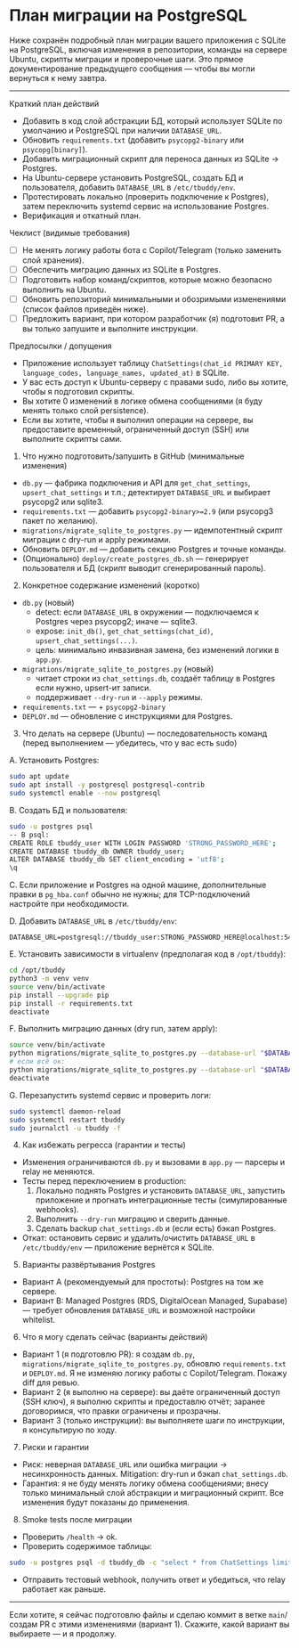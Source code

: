 # План миграции на PostgreSQL

Ниже сохранён подробный план миграции вашего приложения с SQLite на PostgreSQL, включая изменения в репозитории, команды на сервере Ubuntu, скрипты миграции и проверочные шаги. Это прямое документирование предыдущего сообщения — чтобы вы могли вернуться к нему завтра.

---

Краткий план действий
- Добавить в код слой абстракции БД, который использует SQLite по умолчанию и PostgreSQL при наличии `DATABASE_URL`.
- Обновить `requirements.txt` (добавить `psycopg2-binary` или `psycopg[binary]`).
- Добавить миграционный скрипт для переноса данных из SQLite → Postgres.
- На Ubuntu-сервере установить PostgreSQL, создать БД и пользователя, добавить `DATABASE_URL` в `/etc/tbuddy/env`.
- Протестировать локально (проверить подключение к Postgres), затем переключить systemd сервис на использование Postgres.
- Верификация и откатный план.

Чеклист (видимые требования)
- [ ] Не менять логику работы бота с Copilot/Telegram (только заменить слой хранения).
- [ ] Обеспечить миграцию данных из SQLite в Postgres.
- [ ] Подготовить набор команд/скриптов, которые можно безопасно выполнить на Ubuntu.
- [ ] Обновить репозиторий минимальными и обозримыми изменениями (список файлов приведён ниже).
- [ ] Предложить вариант, при котором разработчик (я) подготовит PR, а вы только запушите и выполните инструкции.

Предпосылки / допущения
- Приложение использует таблицу `ChatSettings(chat_id PRIMARY KEY, language_codes, language_names, updated_at)` в SQLite.
- У вас есть доступ к Ubuntu-серверу с правами sudo, либо вы хотите, чтобы я подготовил скрипты.
- Вы хотите 0 изменений в логике обмена сообщениями (я буду менять только слой persistence).
- Если вы хотите, чтобы я выполнил операции на сервере, вы предоставите временный, ограниченный доступ (SSH) или выполните скрипты сами.

1) Что нужно подготовить/запушить в GitHub (минимальные изменения)
- `db.py` — фабрика подключения и API для `get_chat_settings`, `upsert_chat_settings` и т.п.; детектирует `DATABASE_URL` и выбирает psycopg2 или sqlite3.
- `requirements.txt` — добавить `psycopg2-binary>=2.9` (или psycopg3 пакет по желанию).
- `migrations/migrate_sqlite_to_postgres.py` — идемпотентный скрипт миграции с dry-run и apply режимами.
- Обновить `DEPLOY.md` — добавить секцию Postgres и точные команды.
- (Опционально) `deploy/create_postgres_db.sh` — генерирует пользователя и БД (скрипт выводит сгенерированный пароль).

2) Конкретное содержание изменений (коротко)
- `db.py` (новый)
  - detect: если `DATABASE_URL` в окружении — подключаемся к Postgres через psycopg2; иначе — sqlite3.
  - expose: `init_db()`, `get_chat_settings(chat_id)`, `upsert_chat_settings(...)`.
  - цель: минимально инвазивная замена, без изменений логики в `app.py`.
- `migrations/migrate_sqlite_to_postgres.py` (новый)
  - читает строки из `chat_settings.db`, создаёт таблицу в Postgres если нужно, upsert-ит записи.
  - поддерживает `--dry-run` и `--apply` режимы.
- `requirements.txt` — + `psycopg2-binary`
- `DEPLOY.md` — обновление с инструкциями для Postgres.

3) Что делать на сервере (Ubuntu) — последовательность команд
(перед выполнением — убедитесь, что у вас есть sudo)

A. Установить Postgres:
```bash
sudo apt update
sudo apt install -y postgresql postgresql-contrib
sudo systemctl enable --now postgresql
```

B. Создать БД и пользователя:
```bash
sudo -u postgres psql
-- В psql:
CREATE ROLE tbuddy_user WITH LOGIN PASSWORD 'STRONG_PASSWORD_HERE';
CREATE DATABASE tbuddy_db OWNER tbuddy_user;
ALTER DATABASE tbuddy_db SET client_encoding = 'utf8';
\q
```

C. Если приложение и Postgres на одной машине, дополнительные правки в `pg_hba.conf` обычно не нужны; для TCP-подключений настройте при необходимости.

D. Добавить `DATABASE_URL` в `/etc/tbuddy/env`:
```
DATABASE_URL=postgresql://tbuddy_user:STRONG_PASSWORD_HERE@localhost:5432/tbuddy_db
```

E. Установить зависимости в virtualenv (предполагая код в `/opt/tbuddy`):
```bash
cd /opt/tbuddy
python3 -m venv venv
source venv/bin/activate
pip install --upgrade pip
pip install -r requirements.txt
deactivate
```

F. Выполнить миграцию данных (dry run, затем apply):
```bash
source venv/bin/activate
python migrations/migrate_sqlite_to_postgres.py --database-url "$DATABASE_URL" --sqlite-file ./chat_settings.db --dry-run
# если всё ок:
python migrations/migrate_sqlite_to_postgres.py --database-url "$DATABASE_URL" --sqlite-file ./chat_settings.db --apply
deactivate
```

G. Перезапустить systemd сервис и проверить логи:
```bash
sudo systemctl daemon-reload
sudo systemctl restart tbuddy
sudo journalctl -u tbuddy -f
```

4) Как избежать регресса (гарантии и тесты)
- Изменения ограничиваются `db.py` и вызовами в `app.py` — парсеры и relay не меняются.
- Тесты перед переключением в production:
  1. Локально поднять Postgres и установить `DATABASE_URL`, запустить приложение и прогнать интеграционные тесты (симулированные webhooks).
  2. Выполнить `--dry-run` миграцию и сверить данные.
  3. Сделать backup `chat_settings.db` и (если есть) бэкап Postgres.
- Откат: остановить сервис и удалить/очистить `DATABASE_URL` в `/etc/tbuddy/env` — приложение вернётся к SQLite.

5) Варианты развёртывания Postgres
- Вариант A (рекомендуемый для простоты): Postgres на том же сервере.
- Вариант B: Managed Postgres (RDS, DigitalOcean Managed, Supabase) — требует обновления `DATABASE_URL` и возможной настройки whitelist.

6) Что я могу сделать сейчас (варианты действий)
- Вариант 1 (я подготовлю PR): я создам `db.py`, `migrations/migrate_sqlite_to_postgres.py`, обновлю `requirements.txt` и `DEPLOY.md`. Я не изменяю логику работы с Copilot/Telegram. Покажу diff для ревью.
- Вариант 2 (я выполню на сервере): вы даёте ограниченный доступ (SSH ключ), я выполню скрипты и предоставлю отчёт; заранее договоримся, что правки ограничены и прозрачны.
- Вариант 3 (только инструкции): вы выполняете шаги по инструкции, я консультирую по ходу.

7) Риски и гарантии
- Риск: неверная `DATABASE_URL` или ошибка миграции → несинхронность данных. Mitigation: dry-run и бэкап `chat_settings.db`.
- Гарантия: я не буду менять логику обмена сообщениями; внесу только минимальный слой абстракции и миграционный скрипт. Все изменения будут показаны до применения.

8) Smoke tests после миграции
- Проверить `/health` → ok.
- Проверить содержимое таблицы:
```bash
sudo -u postgres psql -d tbuddy_db -c "select * from ChatSettings limit 5;"
```
- Отправить тестовый webhook, получить ответ и убедиться, что relay работает как раньше.

---

Если хотите, я сейчас подготовлю файлы и сделаю коммит в ветке `main`/создам PR с этими изменениями (вариант 1). Скажите, какой вариант вы выбираете — и я продолжу.
